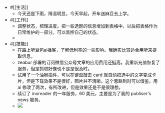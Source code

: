 - #[[生活]]
    - 今天还是下雨，降温明显，今天早起，开车送麻豆去上学。
- #[[工作]]
    - 调整状态，梳理进度。把一些选题的信息增加到表格中，以后把表格作为日常维护的一部分。可以监控自己的状态。
    - 
- #[[技能]]
    - 在路上听豆包ai播客，了解低利率的一些影响。我确实比较适合用听来提取信息。
    - zeabur 部署的订阅微信公众号文章的应用费用还挺高，我重新充值恢复了服务，但是抓取好像也不是是很及时。
    - 试用了一个油猴插件，可以在键盘敲击 card 就自动把选中的文字变成卡片，但是下载效果不是很好，图片并不清晰。这个思路到时可以借鉴。用 ai 修改了两次，有所改进，但是效果还是不是很理想。
    - 续订了 inoreader 的一年服务，60 美元，主要是为了我的 publiser's news 服务。
    - ![](https://firebasestorage.googleapis.com/v0/b/firescript-577a2.appspot.com/o/imgs%2Fapp%2Fxinyiheng%2FwMsHcMBeug.png?alt=media&token=275c7cf2-c451-4b43-a16c-e5bcd8a857c7)
